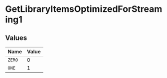 # GetLibraryItemsOptimizedForStreaming1


## Values

| Name   | Value  |
| ------ | ------ |
| `ZERO` | 0      |
| `ONE`  | 1      |